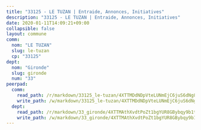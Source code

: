 ```yaml
---
title: "33125 - LE TUZAN | Entraide, Annonces, Initiatives"
description: "33125 - LE TUZAN | Entraide, Annonces, Initiatives"
date: 2020-01-11T14:09:21+09:00
collapsible: false
layout: commune
comm:
  nom: "LE TUZAN"
  slug: le-tuzan
  cp: "33125"
dept:
  nom: "Gironde"
  slug: gironde
  num: "33"
peerpad:
  comm:
    read_path: /r/markdown/33125_le-tuzan/4XTTMDdNDpVteLUNmEjC6juS6dNg8GMhTMLTVDE8RiuY3yCR5
    write_path: /w/markdown/33125_le-tuzan/4XTTMDdNDpVteLUNmEjC6juS6dNg8GMhTMLTVDE8RiuY3yCR5-K3TgUWJvGv69rC3mqsMUH4goxrFrdZeEoMi32Ej3GXdkakxRdQuXjaLtCEujeRR454YXVCimzLPLrnzJaZYkvRbPmJzm2jeHR37zbjzWSk7L5RzPkHtRnuCBUYnfwqBRrQud2WxF
  dept:
    read_path: /r/markdown/33_gironde/4XTTMAthXvdtPoZt1bgYUR8GBybqy9b1tLUaaKDw5iKj57LRt
    write_path: /w/markdown/33_gironde/4XTTMAthXvdtPoZt1bgYUR8GBybqy9b1tLUaaKDw5iKj57LRt-K3TgU8ogmN5s8hbKrZhkV9P1KQiFepNWXjoYRvdMTW1jt7eRXTmrjG677tN9mcUTsALjzYGgb8mvcrYPJn2Jd8cTiBmF9aZcbgdcQL1kzCPJnSf6X8tpEcGPdTr5qT6cQqEpt6oQ
---
```


